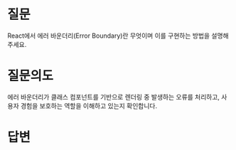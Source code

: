 # 질문
React에서 에러 바운더리(Error Boundary)란 무엇이며 이를 구현하는 방법을 설명해주세요.

# 질문의도
에러 바운더리가 클래스 컴포넌트를 기반으로 렌더링 중 발생하는 오류를 처리하고, 사용자 경험을 보호하는 역할을 이해하고 있는지 확인합니다.

# 답변
